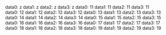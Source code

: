 data0:   z
data1:   z
data2:   z
data3:   z
data0:  11
data1:  11
data2:  11
data3:  11
data0:  12
data1:  12
data2:  12
data3:  12
data0:  13
data1:  13
data2:  13
data3:  13
data0:  14
data1:  14
data2:  14
data3:  14
data0:  15
data1:  15
data2:  15
data3:  15
data0:  16
data1:  16
data2:  16
data3:  16
data0:  17
data1:  17
data2:  17
data3:  17
data0:  18
data1:  18
data2:  18
data3:  18
data0:  19
data1:  19
data2:  19
data3:  19
